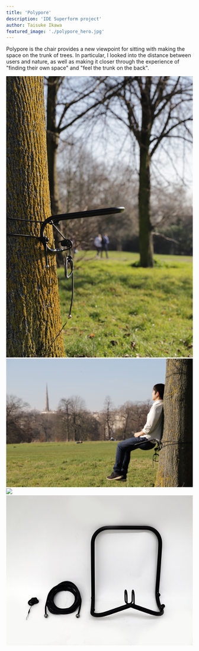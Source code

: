 ```yaml
---
title: 'Polypore'
description: 'IDE Superform project'
author: Taisuke Ikawa
featured_image: './polypore_hero.jpg'
---
```


Polypore is the chair provides a new viewpoint for sitting with making the space on the trunk of trees. In particular, I looked into the distance between users and nature, as well as making it closer through the experience of "finding their own space" and "feel the trunk on the back".


![](./polypore_hero.jpg)
![](./polypore1.jpg)
![](./polypore2.jpg)
![](./polypore3.jpg)
